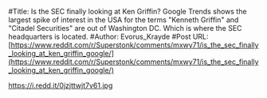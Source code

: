 #Title: Is the SEC finally looking at Ken Griffin? Google Trends shows the largest spike of interest in the USA for the terms "Kenneth Griffin" and "Citadel Securities" are out of Washington DC. Which is where the SEC headquarters is located.
#Author: Evorus_Krayde
#Post URL: [https://www.reddit.com/r/Superstonk/comments/mxwy71/is_the_sec_finally_looking_at_ken_griffin_google/](https://www.reddit.com/r/Superstonk/comments/mxwy71/is_the_sec_finally_looking_at_ken_griffin_google/)


https://i.redd.it/0jzjttwjt7v61.jpg